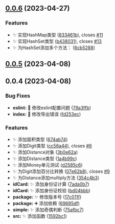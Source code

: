 

## [0.0.6](https://github.com/hackers267/utils/compare/0.0.5...0.0.6) (2023-04-27)


### Features

* ✨ 实现HashMap类型 ([833461b](https://github.com/hackers267/utils/commit/833461ba11058c03d347b4e3fb146de50a31c404)), closes [#11](https://github.com/hackers267/utils/issues/11)
* ✨ 实现HashSet类型 ([b438031](https://github.com/hackers267/utils/commit/b438031b1deff52819d981a7c3063e21ad884c68)), closes [#13](https://github.com/hackers267/utils/issues/13)
* ✨ 为HashSet添加多个方法： ([6cb5288](https://github.com/hackers267/utils/commit/6cb5288f2d2b167d533e2bc2d1f01c1d7be90890))

## [0.0.5](https://github.com/hackers267/utils/compare/0.0.4...0.0.5) (2023-04-08)

## 0.0.4 (2023-04-08)


### Bug Fixes

* **eslint:** 💚 修改eslint配置问题 ([79a3ffb](https://github.com/hackers267/utils/commit/79a3ffb91464ec6b7e88f0674a26fd959546cd4e))
* **index:** 🐛 修改导出错误 ([fd253ec](https://github.com/hackers267/utils/commit/fd253ecb23d4745bec2700fa3aef8c094fefd43c))


### Features

* ✨ 添加面积类型 ([674ab74](https://github.com/hackers267/utils/commit/674ab741243753dfb112045bfb48761663b4c8a8))
* ✨ 添加Digit类型 ([cc56a44](https://github.com/hackers267/utils/commit/cc56a44a89f3197c188f116e7480eba14b41a1ea)), closes [#6](https://github.com/hackers267/utils/issues/6)
* ✨ 添加Distance对象 ([3b0e62a](https://github.com/hackers267/utils/commit/3b0e62afd21aef3fcb13d557044c833639106e9b))
* ✨ 添加Distance类型 ([1a4b99c](https://github.com/hackers267/utils/commit/1a4b99c58a6c8d864aeb4d8f7b429b1f843567ac))
* ✨ 添加Money单元测试 ([d2585c6](https://github.com/hackers267/utils/commit/d2585c6deda3194fdf95d42984b21f0ded485049))
* ✨ 为Digit添加百分比转换 ([07e62b8](https://github.com/hackers267/utils/commit/07e62b85bb0b4cc38019ba6430d8d5de37238ae6)), closes [#9](https://github.com/hackers267/utils/issues/9)
* ✨ 为Distance添加multiply方法 ([354c4b3](https://github.com/hackers267/utils/commit/354c4b3caf9dd1d394b0559f9a20cc6255854adf))
* **idCard:** ✨ 添加身份证计算 ([7ada0b7](https://github.com/hackers267/utils/commit/7ada0b78e04e8671c7566c2d7072ab1f56f4a5ff))
* **idCard:** ✨ 添加身份证校验 ([bd04bbb](https://github.com/hackers267/utils/commit/bd04bbbf9644953ae1766463c411413d443028a2))
* **package:** ✨ 修改版本号 ([17c011f](https://github.com/hackers267/utils/commit/17c011f9062e90e8d730f9c7431d78e89e3caa54))
* **package:** ➕ 添加依赖 ([69685df](https://github.com/hackers267/utils/commit/69685dfb33d539fcda4128a7c7502ad712c4d378))
* **simple:** ✨ 添加奇偶判断 ([75afbc7](https://github.com/hackers267/utils/commit/75afbc77151a35d3b244dff2bef226e7cb68a180))
* **src:** ✨ 添加函数 ([1592bc1](https://github.com/hackers267/utils/commit/1592bc161b6054cb1a99b48b737130ba73b5fb20))